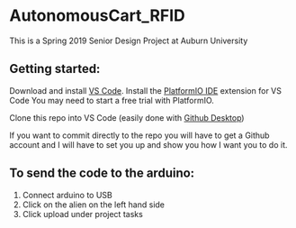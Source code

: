 # AutonomousCart_RFID
This is a Spring 2019 Senior Design Project at Auburn University

## Getting started:

Download and install [VS Code](https://code.visualstudio.com/).
Install the [PlatformIO IDE](https://docs.platformio.org/en/latest/ide/vscode.html) extension for VS Code
You may need to start a free trial with PlatformIO.

Clone this repo into VS Code (easily done with [Github Desktop](https://desktop.github.com/))

If you want to commit directly to the repo you will have to get a Github account and I will have to set you up and show you how I want you to do it.

## To send the code to the arduino:

1. Connect arduino to USB
2. Click on the alien on the left hand side
3. Click upload under project tasks
